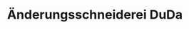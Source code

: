 ---
title: "Änderungsschneiderei DuDa"
url: /herzebrock-clarholz/aenderungsschneiderei-duda/
shop: Schneiderei
---